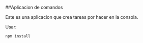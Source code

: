 ##Aplicacion de comandos

Este es una aplicacion que crea tareas por hacer en la consola.

Usar:
```
npm install
```